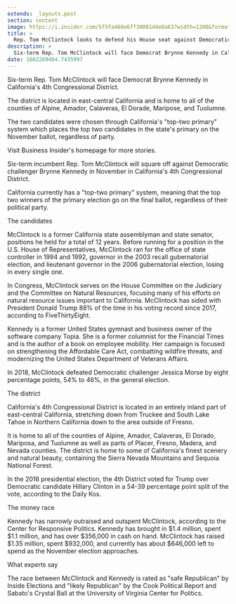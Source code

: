 ```yaml
--- 
extends: _layouts.post 
section: content 
image: https://i.insider.com/5f5fa468e6ff30001d4e8a63?width=1200&format=jpeg 
title: > 
  Rep. Tom McClintock looks to defend his House seat against Democratic challenger Brynne Kennedy in California's 4th Congressional District 
description: > 
  Six-term Rep. Tom McClintock will face Democrat Brynne Kennedy in California's 4th Congressional District.The two candidates were chosen through California's "top-two primary" system which places the top two candidates in the state's primary on the November ballot, regardless of party.Six-term incumbent Rep. Tom McClintock will square off against Democratic challenger Brynne Kennedy in November in California's 4th Congressional District.The candidatesMcClintock is a former California state assemblyman and state senator, positions he held for a total of 12 years.In the 2016 presidential election, the 4th District voted for Trump over Democratic candidate Hillary Clinton in a 54-39 percentage point split of the vote, according to the Daily Kos. 
date: 1602269404.7435997 
--- 
```

Six-term Rep. Tom McClintock will face Democrat Brynne Kennedy in California's 4th Congressional District.

The district is located in east-central California and is home to all of the counties of Alpine, Amador, Calaveras, El Dorade, Maripose, and Tuolumne.

The two candidates were chosen through California's "top-two primary" system which places the top two candidates in the state's primary on the November ballot, regardless of party.

Visit Business Insider's homepage for more stories.

Six-term incumbent Rep. Tom McClintock will square off against Democratic challenger Brynne Kennedy in November in California's 4th Congressional District.

California currently has a "top-two primary" system, meaning that the top two winners of the primary election go on the final ballot, regardless of their political party.

The candidates

McClintock is a former California state assemblyman and state senator, positions he held for a total of 12 years. Before running for a position in the U.S. House of Representatives, McClintock ran for the office of state controller in 1994 and 1992, governor in the 2003 recall gubernatorial election, and lieutenant governor in the 2006 gubernatorial election, losing in every single one.

In Congress, McClintock serves on the House Committee on the Judiciary and the Committee on Natural Resources, focusing many of his efforts on natural resource issues important to California. McClintock has sided with President Donald Trump 88% of the time in his voting record since 2017, according to FiveThirtyEight.

Kennedy is a former United States gymnast and business owner of the software company Topia. She is a former columnist for the Financial Times and is the author of a book on employee mobility. Her campaign is focused on strengthening the Affordable Care Act, combatting wildfire threats, and modernizing the United States Department of Veterans Affairs.

In 2018, McClintock defeated Democratic challenger Jessica Morse by eight percentage points, 54% to 46%, in the general election.

The district

California's 4th Congressional District is located in an entirely inland part of east-central California, stretching down from Truckee and South Lake Tahoe in Northern California down to the area outside of Fresno.

It is home to all of the counties of Alpine, Amador, Calaveras, El Dorado, Mariposa, and Tuolumne as well as parts of Placer, Fresno, Madera, and Nevada counties. The district is home to some of California's finest scenery and natural beauty, containing the Sierra Nevada Mountains and Sequoia National Forest.

In the 2016 presidential election, the 4th District voted for Trump over Democratic candidate Hillary Clinton in a 54-39 percentage point split of the vote, according to the Daily Kos.

The money race

Kennedy has narrowly outraised and outspent McClintock, according to the Center for Responsive Politics. Kennedy has brought in $1.4 million, spent $1.1 million, and has over $356,000 in cash on hand. McClintock has raised $1.35 million, spent $932,000, and currently has about $646,000 left to spend as the November election approaches.

What experts say

The race between McClintock and Kennedy is rated as "safe Republican" by Inside Elections and "likely Republican" by the Cook Political Report and Sabato's Crystal Ball at the University of Virginia Center for Politics.